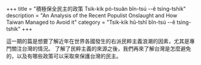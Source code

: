 +++
title = "積極保全民主的政策 Tsik-ki̍k pó-tsuân bîn-tsú --ê tsìng-tshik"
description = "An Analysis of the Recent Populist Onslaught and How Taiwan Managed to Avoid it"
category = "Tsik-ki̍k hû-tshî bîn-tsú --ê tsìng-tshik"
+++

這一期的篇是想要了解近年在世界各國發生的右派民粹主義浪潮的因素，尤其是專門關注台灣的情況。 了解了民粹主義的來源之後，我們再來了解台灣是怎麼避免的，以及有哪些政策可以采取來保護台灣的民主。